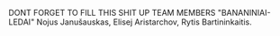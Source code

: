 DONT FORGET TO FILL THIS SHIT UP
TEAM MEMBERS
"BANANINIAI-LEDAI"
Nojus Janušauskas,
Elisej Aristarchov,
Rytis Bartininkaitis.

